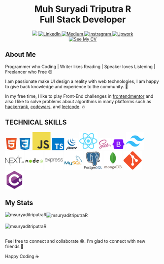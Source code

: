 <h1 align="center">
  <b>Muh Suryadi Triputra R</b> <br> 
  Full Stack Developer
</h1>

<div align=center>
    <img src="https://komarev.com/ghpvc/?username=msuryaditriputraR&color=blue&style=flat&label=My+Stalker">
    <a href="https://www.linkedin.com/in/msuryaditriputra/" target="_blank" rel="noopener noreferrer">
    <img src="https://img.shields.io/badge/Linkedin-0077b5?style=flat&logo=linkedin" alt="LinkedIn" />
    </a>
    <a href="https://medium.com/@msuryaditriputra" target="_blank" rel="noopener noreferrer">
    <img src="https://img.shields.io/badge/Medium-000000?style=flat&logo=medium" alt="Medium" />
    </a>
    <a href="https://www.instagram.com/msuryaditriputra" target="_blank" rel="noopener noreferrer">
    <img src="https://img.shields.io/badge/Instagram-f70762?style=flat&logo=instagram&logoColor=white" alt="Instragram" />
    </a>
    <a href="https://www.upwork.com/freelancers/~0192692f81a3979f0c" target="_blank" rel="noopener noreferrer">
    <img src="https://img.shields.io/badge/Upwork-00ff00?style=flat&logo=upwork&logoColor=white" alt="Upwork" />
    </a>
</div>
<div align=center>
  <a href="https://drive.google.com/file/d/1bJR_ZpG0DWGMatfR9E55jOggddanVlj1/view?usp=sharing" target="_blank" rel="noopener noreferrer">
    <img src="https://img.shields.io/badge/See-My_CV-green?style=flat" alt="See My CV" />
    </a>
</div>

## About Me

Programmer who Coding | Writer likes Reading | Speaker loves Listening | Freelancer who Free 😊

I am passionate make UI design a reality with web technologies, I am happy to give back knowledge and experience to the community. 🙌

In my free time, I like to play Front-End challenges in [frontendmentor](https://www.frontendmentor.io/) and also I like to solve problems about algorithms in many platforms such as [hackerrank](https://www.hackerrank.com/), [codewars](https://www.codewars.com/), and [leetcode](https://leetcode.com/). 🔥

## TECHNICAL SKILLS

<div>
<img src="https://raw.githubusercontent.com/devicons/devicon/master/icons/html5/html5-original.svg" alt="html" width="40">
<img src="https://raw.githubusercontent.com/devicons/devicon/master/icons/css3/css3-original.svg" alt="css" width="40">
<img src="https://raw.githubusercontent.com/devicons/devicon/master/icons/javascript/javascript-original.svg" alt="javascript" width="60">
<img src="https://raw.githubusercontent.com/devicons/devicon/master/icons/typescript/typescript-original.svg" alt="typescript" width="40">
<img src="https://raw.githubusercontent.com/devicons/devicon/master/icons/jquery/jquery-original-wordmark.svg" alt="jquery" width="40">
<img src="https://raw.githubusercontent.com/devicons/devicon/master/icons/react/react-original.svg" alt="react" width="60">
<img src="https://raw.githubusercontent.com/devicons/devicon/master/icons/sass/sass-original.svg" alt="sass" width="40">
<img src="https://raw.githubusercontent.com/devicons/devicon/master/icons/bootstrap/bootstrap-original.svg" alt="boostrap" width="40">
<img src="https://raw.githubusercontent.com/devicons/devicon/master/icons/tailwindcss/tailwindcss-plain.svg" alt="tailwind" width="60">
<img src="https://raw.githubusercontent.com/devicons/devicon/master/icons/nextjs/nextjs-original-wordmark.svg" alt="nextjs" width="60">
<img src="https://raw.githubusercontent.com/devicons/devicon/master/icons/nodejs/nodejs-original-wordmark.svg" alt="nodejs" width="60">
<img src="https://raw.githubusercontent.com/devicons/devicon/master/icons/express/express-original-wordmark.svg" alt="express" width="60">
<img src="https://raw.githubusercontent.com/devicons/devicon/master/icons/mysql/mysql-original-wordmark.svg" alt="mysql" width="60">
<img src="https://raw.githubusercontent.com/devicons/devicon/master/icons/postgresql/postgresql-original-wordmark.svg" alt="postgresql" width="60">
<img src="https://raw.githubusercontent.com/devicons/devicon/master/icons/mongodb/mongodb-original-wordmark.svg" alt="mongodb" width="60">
<img src="https://raw.githubusercontent.com/devicons/devicon/master/icons/git/git-original.svg" alt="git" width="60">
<img src="https://raw.githubusercontent.com/devicons/devicon/master/icons/csharp/csharp-original.svg" alt="csharp" width="60">
</div>

## My Stats

<div><img align="left" src="https://github-readme-stats.vercel.app/api/top-langs?username=msuryaditriputraR&show_icons=true&locale=en&layout=compact" alt="msuryaditriputraR" /></div>

<div><img align="center" src="https://github-readme-stats.vercel.app/api?username=msuryaditriputraR&show_icons=true&locale=en" alt="msuryaditriputraR" /></div>

<br>

<div><img align="center" src="https://github-readme-streak-stats.herokuapp.com/?user=msuryaditriputraR" alt="msuryaditriputraR" /></div>

<br>

Feel free to connect and collaborate 😁. I'm glad to connect with new friends 🌹

Happy Coding ☕